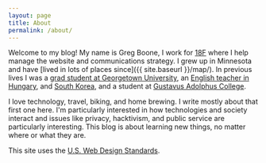 ```yaml
---
layout: page
title: About
permalink: /about/
---
```


Welcome to my blog! My name is Greg Boone, I work for [18F](https://18f.gsa.gov) where I help manage the website and communications strategy. I grew up in Minnesota and have [lived in lots of places since]({{ site.baseurl }}/map/). In previous lives I was a [grad student at Georgetown University](https://cct.georgetown.edu), an [English teacher in Hungary](https://www.harmsboone.org/category/blog/keeping-up-with-the-magyars), and [South Korea](https://www.harmsboone.org/category/blog/korea), and a student at [Gustavus Adolphus College](http://gustavus.edu).

I love technology, travel, biking, and home brewing. I write mostly about that first one here. I'm particularly interested in how technologies and society interact and issues like privacy, hacktivism, and public service are particularly interesting. This blog is about learning new things, no matter where or what they are.

This site uses the [U.S. Web Design Standards](https://playbook.cio.gov/designstandards/).

